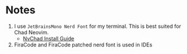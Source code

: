 # Notes

1. I use `JetBrainsMono Nerd Font` for my terminal. This is best suited for Chad Neovim. 
    + [NvChad Install Guide](https://nvchad.com/docs/quickstart/install)
2. FiraCode and FiraCode patched nerd font is used in IDEs
